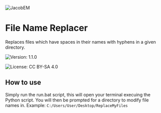 ![JacobEM](https://jacobem.com/assets/media/JacobEM.png)

# File Name Replacer

Replaces files which have spaces in their names with hyphens in a given directory.

![Version: 1.1.0](https://img.shields.io/badge/Version-1.1.0-00e0a7)

![License: CC BY-SA 4.0](https://img.shields.io/badge/License-CC--BY--SA-776bff)

## How to use

Simply run the run.bat script, this will open your terminal execuing the Python script.
You will then be prompted for a directory to modify file names in. Example: `C:/Users/User/Desktop/ReplaceMyFiles`
